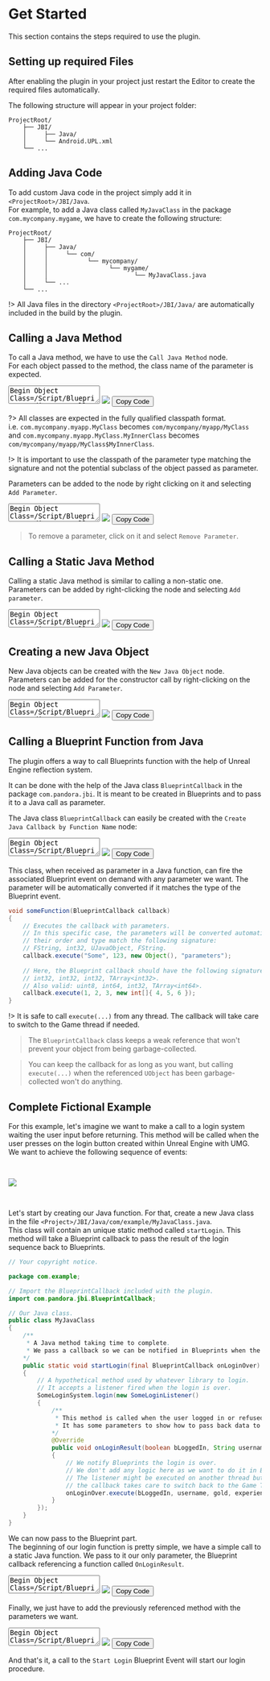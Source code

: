# Get Started

This section contains the steps required to use the plugin. 

## Setting up required Files
After enabling the plugin in your project just restart the Editor to create the required files automatically.

The following structure will appear in your project folder:
```
ProjectRoot/
    ├── JBI/
    │     ├── Java/
    │     └── Android.UPL.xml
    └── ...
```

## Adding Java Code
To add custom Java code in the project simply add it in `<ProjectRoot>/JBI/Java`.   
For example, to add a Java class called `MyJavaClass` in the package `com.mycompany.mygame`, we have to create the following structure:
```
ProjectRoot/
    ├── JBI/
    │     ├── Java/
	│     │     └── com/
	│     │           └── mycompany/
	│     │                 └── mygame/
	│     │                        └── MyJavaClass.java
    │     └── ...
    └── ...
```
!> All Java files in the directory `<ProjectRoot>/JBI/Java/` are automatically included in the build by the plugin.

## Calling a Java Method

To call a Java method, we have to use the `Call Java Method` node.  
For each object passed to the method, the class name of the parameter is expected.

<div class="bpcode">
<textarea readonly>
Begin Object Class=/Script/BlueprintJNIEditor.K2_CallJavaFunction Name="K2_CallJavaFunction_4"
   NodePosX=-880
   NodePosY=-4144
   NodeGuid=5E36DE4D4FF42EE49D2BA4943BD2928C
   CustomProperties Pin (PinId=F7D47DAA40AEE7C6D6F863B2BA9F2F2B,PinName="execute",PinType.PinCategory="exec",PinType.PinSubCategory="",PinType.PinSubCategoryObject=None,PinType.PinSubCategoryMemberReference=(),PinType.PinValueType=(),PinType.ContainerType=None,PinType.bIsReference=False,PinType.bIsConst=False,PinType.bIsWeakPointer=False,PinType.bIsUObjectWrapper=True,PersistentGuid=00000000000000000000000000000000,bHidden=False,bNotConnectable=False,bDefaultValueIsReadOnly=False,bDefaultValueIsIgnored=False,bAdvancedView=False,bOrphanedPin=False,)
   CustomProperties Pin (PinId=C7CE217B48E72E4467A6DC92F6CF8D6D,PinName="Method Called",Direction="EGPD_Output",PinType.PinCategory="exec",PinType.PinSubCategory="",PinType.PinSubCategoryObject=None,PinType.PinSubCategoryMemberReference=(),PinType.PinValueType=(),PinType.ContainerType=None,PinType.bIsReference=False,PinType.bIsConst=False,PinType.bIsWeakPointer=False,PinType.bIsUObjectWrapper=True,PersistentGuid=00000000000000000000000000000000,bHidden=False,bNotConnectable=False,bDefaultValueIsReadOnly=False,bDefaultValueIsIgnored=False,bAdvancedView=False,bOrphanedPin=False,)
   CustomProperties Pin (PinId=6F436E4744EFBDFF29AD16AAF50E78C2,PinName="Return Value",Direction="EGPD_Output",PinType.PinCategory="object",PinType.PinSubCategory="",PinType.PinSubCategoryObject=Class'"/Script/BlueprintJNI.JavaObject"',PinType.PinSubCategoryMemberReference=(),PinType.PinValueType=(),PinType.ContainerType=None,PinType.bIsReference=False,PinType.bIsConst=False,PinType.bIsWeakPointer=False,PinType.bIsUObjectWrapper=False,PersistentGuid=00000000000000000000000000000000,bHidden=True,bNotConnectable=False,bDefaultValueIsReadOnly=False,bDefaultValueIsIgnored=False,bAdvancedView=False,bOrphanedPin=False,)
   CustomProperties Pin (PinId=79DF8F614A3E981DF842A09A95DDCC1F,PinName="Method not Found",Direction="EGPD_Output",PinType.PinCategory="exec",PinType.PinSubCategory="",PinType.PinSubCategoryObject=None,PinType.PinSubCategoryMemberReference=(),PinType.PinValueType=(),PinType.ContainerType=None,PinType.bIsReference=False,PinType.bIsConst=False,PinType.bIsWeakPointer=False,PinType.bIsUObjectWrapper=True,PersistentGuid=00000000000000000000000000000000,bHidden=False,bNotConnectable=False,bDefaultValueIsReadOnly=False,bDefaultValueIsIgnored=False,bAdvancedView=False,bOrphanedPin=False,)
   CustomProperties Pin (PinId=B7720B5943E6F16436D47C92F540F791,PinName="Java Object",PinType.PinCategory="object",PinType.PinSubCategory="",PinType.PinSubCategoryObject=Class'"/Script/BlueprintJNI.JavaObject"',PinType.PinSubCategoryMemberReference=(),PinType.PinValueType=(),PinType.ContainerType=None,PinType.bIsReference=False,PinType.bIsConst=False,PinType.bIsWeakPointer=False,PinType.bIsUObjectWrapper=False,PersistentGuid=00000000000000000000000000000000,bHidden=False,bNotConnectable=False,bDefaultValueIsReadOnly=False,bDefaultValueIsIgnored=False,bAdvancedView=False,bOrphanedPin=False,)
   CustomProperties Pin (PinId=9A7FCE8946E944F7DB0BD9861A270033,PinName="Object Class",PinType.PinCategory="string",PinType.PinSubCategory="",PinType.PinSubCategoryObject=None,PinType.PinSubCategoryMemberReference=(),PinType.PinValueType=(),PinType.ContainerType=None,PinType.bIsReference=False,PinType.bIsConst=False,PinType.bIsWeakPointer=False,PinType.bIsUObjectWrapper=True,PersistentGuid=00000000000000000000000000000000,bHidden=False,bNotConnectable=False,bDefaultValueIsReadOnly=False,bDefaultValueIsIgnored=False,bAdvancedView=False,bOrphanedPin=False,)
   CustomProperties Pin (PinId=93CD8AA740013E459938D694B4AE8D47,PinName="Method Name",PinType.PinCategory="string",PinType.PinSubCategory="",PinType.PinSubCategoryObject=None,PinType.PinSubCategoryMemberReference=(),PinType.PinValueType=(),PinType.ContainerType=None,PinType.bIsReference=False,PinType.bIsConst=False,PinType.bIsWeakPointer=False,PinType.bIsUObjectWrapper=True,PersistentGuid=00000000000000000000000000000000,bHidden=False,bNotConnectable=False,bDefaultValueIsReadOnly=False,bDefaultValueIsIgnored=False,bAdvancedView=False,bOrphanedPin=False,)
   CustomProperties Pin (PinId=EEFA86EE4D4FA9DD8BF5D18E936487E6,PinName="Return Value Type",PinType.PinCategory="byte",PinType.PinSubCategory="EJavaType",PinType.PinSubCategoryObject=Enum'"/Script/BlueprintJNI.EJavaType"',PinType.PinSubCategoryMemberReference=(),PinType.PinValueType=(),PinType.ContainerType=None,PinType.bIsReference=False,PinType.bIsConst=False,PinType.bIsWeakPointer=False,PinType.bIsUObjectWrapper=False,DefaultValue="Void",PersistentGuid=00000000000000000000000000000000,bHidden=False,bNotConnectable=False,bDefaultValueIsReadOnly=False,bDefaultValueIsIgnored=False,bAdvancedView=False,bOrphanedPin=False,)
   CustomProperties Pin (PinId=3C6B321544D5E9214F53E5A570A681F5,PinName="Return Value Class",PinType.PinCategory="string",PinType.PinSubCategory="",PinType.PinSubCategoryObject=None,PinType.PinSubCategoryMemberReference=(),PinType.PinValueType=(),PinType.ContainerType=None,PinType.bIsReference=False,PinType.bIsConst=False,PinType.bIsWeakPointer=False,PinType.bIsUObjectWrapper=True,PersistentGuid=00000000000000000000000000000000,bHidden=True,bNotConnectable=False,bDefaultValueIsReadOnly=False,bDefaultValueIsIgnored=False,bAdvancedView=False,bOrphanedPin=False,)
End Object
</textarea>
<img src="_images/CallJavaMethod.png"/>
<button onclick="copyBlueprintCode(this)">Copy Code</button>
</div>

?> All classes are expected in the fully qualified classpath format.   	
i.e. `com.mycompany.myapp.MyClass` becomes `com/mycompany/myapp/MyClass` and 
`com.mycompany.myapp.MyClass.MyInnerClass` becomes `com/mycompany/myapp/MyClass$MyInnerClass`.

!> It is important to use the classpath of the parameter type matching the signature and not the potential subclass of the object passed as parameter.

Parameters can be added to the node by right clicking on it and selecting `Add Parameter`.
<div class="bpcode">
<textarea readonly>
Begin Object Class=/Script/BlueprintJNIEditor.K2_CallJavaFunction Name="K2_CallJavaFunction_4"
   NumParams=1
   NodePosX=-880
   NodePosY=-4256
   NodeGuid=5E36DE4D4FF42EE49D2BA4943BD2928C
   CustomProperties Pin (PinId=F7D47DAA40AEE7C6D6F863B2BA9F2F2B,PinName="execute",PinType.PinCategory="exec",PinType.PinSubCategory="",PinType.PinSubCategoryObject=None,PinType.PinSubCategoryMemberReference=(),PinType.PinValueType=(),PinType.ContainerType=None,PinType.bIsReference=False,PinType.bIsConst=False,PinType.bIsWeakPointer=False,PinType.bIsUObjectWrapper=True,PersistentGuid=00000000000000000000000000000000,bHidden=False,bNotConnectable=False,bDefaultValueIsReadOnly=False,bDefaultValueIsIgnored=False,bAdvancedView=False,bOrphanedPin=False,)
   CustomProperties Pin (PinId=C7CE217B48E72E4467A6DC92F6CF8D6D,PinName="Method Called",Direction="EGPD_Output",PinType.PinCategory="exec",PinType.PinSubCategory="",PinType.PinSubCategoryObject=None,PinType.PinSubCategoryMemberReference=(),PinType.PinValueType=(),PinType.ContainerType=None,PinType.bIsReference=False,PinType.bIsConst=False,PinType.bIsWeakPointer=False,PinType.bIsUObjectWrapper=True,PersistentGuid=00000000000000000000000000000000,bHidden=False,bNotConnectable=False,bDefaultValueIsReadOnly=False,bDefaultValueIsIgnored=False,bAdvancedView=False,bOrphanedPin=False,)
   CustomProperties Pin (PinId=6F436E4744EFBDFF29AD16AAF50E78C2,PinName="Return Value",Direction="EGPD_Output",PinType.PinCategory="object",PinType.PinSubCategory="",PinType.PinSubCategoryObject=Class'"/Script/BlueprintJNI.JavaObject"',PinType.PinSubCategoryMemberReference=(),PinType.PinValueType=(),PinType.ContainerType=None,PinType.bIsReference=False,PinType.bIsConst=False,PinType.bIsWeakPointer=False,PinType.bIsUObjectWrapper=False,PersistentGuid=00000000000000000000000000000000,bHidden=False,bNotConnectable=False,bDefaultValueIsReadOnly=False,bDefaultValueIsIgnored=False,bAdvancedView=False,bOrphanedPin=False,)
   CustomProperties Pin (PinId=79DF8F614A3E981DF842A09A95DDCC1F,PinName="Method not Found",Direction="EGPD_Output",PinType.PinCategory="exec",PinType.PinSubCategory="",PinType.PinSubCategoryObject=None,PinType.PinSubCategoryMemberReference=(),PinType.PinValueType=(),PinType.ContainerType=None,PinType.bIsReference=False,PinType.bIsConst=False,PinType.bIsWeakPointer=False,PinType.bIsUObjectWrapper=True,PersistentGuid=00000000000000000000000000000000,bHidden=False,bNotConnectable=False,bDefaultValueIsReadOnly=False,bDefaultValueIsIgnored=False,bAdvancedView=False,bOrphanedPin=False,)
   CustomProperties Pin (PinId=B7720B5943E6F16436D47C92F540F791,PinName="Java Object",PinType.PinCategory="object",PinType.PinSubCategory="",PinType.PinSubCategoryObject=Class'"/Script/BlueprintJNI.JavaObject"',PinType.PinSubCategoryMemberReference=(),PinType.PinValueType=(),PinType.ContainerType=None,PinType.bIsReference=False,PinType.bIsConst=False,PinType.bIsWeakPointer=False,PinType.bIsUObjectWrapper=False,PersistentGuid=00000000000000000000000000000000,bHidden=False,bNotConnectable=False,bDefaultValueIsReadOnly=False,bDefaultValueIsIgnored=False,bAdvancedView=False,bOrphanedPin=False,)
   CustomProperties Pin (PinId=9A7FCE8946E944F7DB0BD9861A270033,PinName="Object Class",PinType.PinCategory="string",PinType.PinSubCategory="",PinType.PinSubCategoryObject=None,PinType.PinSubCategoryMemberReference=(),PinType.PinValueType=(),PinType.ContainerType=None,PinType.bIsReference=False,PinType.bIsConst=False,PinType.bIsWeakPointer=False,PinType.bIsUObjectWrapper=True,PersistentGuid=00000000000000000000000000000000,bHidden=False,bNotConnectable=False,bDefaultValueIsReadOnly=False,bDefaultValueIsIgnored=False,bAdvancedView=False,bOrphanedPin=False,)
   CustomProperties Pin (PinId=93CD8AA740013E459938D694B4AE8D47,PinName="Method Name",PinType.PinCategory="string",PinType.PinSubCategory="",PinType.PinSubCategoryObject=None,PinType.PinSubCategoryMemberReference=(),PinType.PinValueType=(),PinType.ContainerType=None,PinType.bIsReference=False,PinType.bIsConst=False,PinType.bIsWeakPointer=False,PinType.bIsUObjectWrapper=True,PersistentGuid=00000000000000000000000000000000,bHidden=False,bNotConnectable=False,bDefaultValueIsReadOnly=False,bDefaultValueIsIgnored=False,bAdvancedView=False,bOrphanedPin=False,)
   CustomProperties Pin (PinId=EEFA86EE4D4FA9DD8BF5D18E936487E6,PinName="Return Value Type",PinType.PinCategory="byte",PinType.PinSubCategory="EJavaType",PinType.PinSubCategoryObject=Enum'"/Script/BlueprintJNI.EJavaType"',PinType.PinSubCategoryMemberReference=(),PinType.PinValueType=(),PinType.ContainerType=None,PinType.bIsReference=False,PinType.bIsConst=False,PinType.bIsWeakPointer=False,PinType.bIsUObjectWrapper=False,DefaultValue="Object",PersistentGuid=00000000000000000000000000000000,bHidden=False,bNotConnectable=False,bDefaultValueIsReadOnly=False,bDefaultValueIsIgnored=False,bAdvancedView=False,bOrphanedPin=False,)
   CustomProperties Pin (PinId=3C6B321544D5E9214F53E5A570A681F5,PinName="Return Value Class",PinType.PinCategory="string",PinType.PinSubCategory="",PinType.PinSubCategoryObject=None,PinType.PinSubCategoryMemberReference=(),PinType.PinValueType=(),PinType.ContainerType=None,PinType.bIsReference=False,PinType.bIsConst=False,PinType.bIsWeakPointer=False,PinType.bIsUObjectWrapper=True,PersistentGuid=00000000000000000000000000000000,bHidden=False,bNotConnectable=False,bDefaultValueIsReadOnly=False,bDefaultValueIsIgnored=False,bAdvancedView=False,bOrphanedPin=False,)
   CustomProperties Pin (PinId=4E5968554474A6A0A3FB5295F71F7FFB,PinName="ParamType_1",PinFriendlyName=LOCGEN_FORMAT_ORDERED(NSLOCTEXT("UK2_JavaParametersNode", "ParameterTypePinName", "Parameter Type {0}"), 1),PinType.PinCategory="byte",PinType.PinSubCategory="EJavaType",PinType.PinSubCategoryObject=Enum'"/Script/BlueprintJNI.EJavaType"',PinType.PinSubCategoryMemberReference=(),PinType.PinValueType=(),PinType.ContainerType=None,PinType.bIsReference=False,PinType.bIsConst=False,PinType.bIsWeakPointer=False,PinType.bIsUObjectWrapper=False,DefaultValue="StringArray",PersistentGuid=00000000000000000000000000000000,bHidden=False,bNotConnectable=False,bDefaultValueIsReadOnly=False,bDefaultValueIsIgnored=False,bAdvancedView=False,bOrphanedPin=False,)
   CustomProperties Pin (PinId=D9E5A81D40831A520ADD21B4849791D2,PinName="ParamClass_1",PinFriendlyName=LOCGEN_FORMAT_ORDERED(NSLOCTEXT("UK2_JavaParametersNode", "ParameterClassPinName", "Parameter Class {0}"), 1),PinType.PinCategory="string",PinType.PinSubCategory="",PinType.PinSubCategoryObject=None,PinType.PinSubCategoryMemberReference=(),PinType.PinValueType=(),PinType.ContainerType=None,PinType.bIsReference=False,PinType.bIsConst=False,PinType.bIsWeakPointer=False,PinType.bIsUObjectWrapper=False,DefaultValue="java/lang/Object",PersistentGuid=00000000000000000000000000000000,bHidden=True,bNotConnectable=False,bDefaultValueIsReadOnly=False,bDefaultValueIsIgnored=False,bAdvancedView=False,bOrphanedPin=False,)
   CustomProperties Pin (PinId=E6284C4C47948B97797BB19BD540C151,PinName="ParamVal_1",PinFriendlyName=LOCGEN_FORMAT_ORDERED(NSLOCTEXT("UK2_JavaParametersNode", "ParameterValuePinName", "Parameter Value {0}"), 1),PinType.PinCategory="string",PinType.PinSubCategory="",PinType.PinSubCategoryObject=None,PinType.PinSubCategoryMemberReference=(),PinType.PinValueType=(),PinType.ContainerType=Array,PinType.bIsReference=False,PinType.bIsConst=False,PinType.bIsWeakPointer=False,PinType.bIsUObjectWrapper=False,PersistentGuid=00000000000000000000000000000000,bHidden=False,bNotConnectable=False,bDefaultValueIsReadOnly=False,bDefaultValueIsIgnored=False,bAdvancedView=False,bOrphanedPin=False,)
End Object
</textarea>
<img src="_images/CallJavaMethodWithParams.png"/>
<button onclick="copyBlueprintCode(this)">Copy Code</button>
</div>

> To remove a parameter, click on it and select `Remove Parameter`.

## Calling a Static Java Method
Calling a static Java method is similar to calling a non-static one.  
Parameters can be added by right-clicking the node and selecting `Add parameter`.

<div class="bpcode">
<textarea readonly>
Begin Object Class=/Script/BlueprintJNIEditor.K2_CallStaticJavaFunction Name="K2_CallStaticJavaFunction_5"
   NodePosX=-880
   NodePosY=-4112
   NodeGuid=54ACBF4F4608C1C840AC969CE639B3B2
   CustomProperties Pin (PinId=0E7B3B1242DF78A44928BC8620DAA790,PinName="execute",PinType.PinCategory="exec",PinType.PinSubCategory="",PinType.PinSubCategoryObject=None,PinType.PinSubCategoryMemberReference=(),PinType.PinValueType=(),PinType.ContainerType=None,PinType.bIsReference=False,PinType.bIsConst=False,PinType.bIsWeakPointer=False,PinType.bIsUObjectWrapper=True,PersistentGuid=00000000000000000000000000000000,bHidden=False,bNotConnectable=False,bDefaultValueIsReadOnly=False,bDefaultValueIsIgnored=False,bAdvancedView=False,bOrphanedPin=False,)
   CustomProperties Pin (PinId=9A0D98204CBC634A0ABB22991B4159B6,PinName="Method Called",Direction="EGPD_Output",PinType.PinCategory="exec",PinType.PinSubCategory="",PinType.PinSubCategoryObject=None,PinType.PinSubCategoryMemberReference=(),PinType.PinValueType=(),PinType.ContainerType=None,PinType.bIsReference=False,PinType.bIsConst=False,PinType.bIsWeakPointer=False,PinType.bIsUObjectWrapper=True,PersistentGuid=00000000000000000000000000000000,bHidden=False,bNotConnectable=False,bDefaultValueIsReadOnly=False,bDefaultValueIsIgnored=False,bAdvancedView=False,bOrphanedPin=False,)
   CustomProperties Pin (PinId=6CDC2DCC47DE9529E4ADFCB9F3AF4DA0,PinName="Return Value",Direction="EGPD_Output",PinType.PinCategory="int",PinType.PinSubCategory="",PinType.PinSubCategoryObject=None,PinType.PinSubCategoryMemberReference=(),PinType.PinValueType=(),PinType.ContainerType=None,PinType.bIsReference=False,PinType.bIsConst=False,PinType.bIsWeakPointer=False,PinType.bIsUObjectWrapper=False,PersistentGuid=00000000000000000000000000000000,bHidden=False,bNotConnectable=False,bDefaultValueIsReadOnly=False,bDefaultValueIsIgnored=False,bAdvancedView=False,bOrphanedPin=False,)
   CustomProperties Pin (PinId=457BF70444311362905C6D857BCA36C8,PinName="Method not Found",Direction="EGPD_Output",PinType.PinCategory="exec",PinType.PinSubCategory="",PinType.PinSubCategoryObject=None,PinType.PinSubCategoryMemberReference=(),PinType.PinValueType=(),PinType.ContainerType=None,PinType.bIsReference=False,PinType.bIsConst=False,PinType.bIsWeakPointer=False,PinType.bIsUObjectWrapper=True,PersistentGuid=00000000000000000000000000000000,bHidden=False,bNotConnectable=False,bDefaultValueIsReadOnly=False,bDefaultValueIsIgnored=False,bAdvancedView=False,bOrphanedPin=False,)
   CustomProperties Pin (PinId=3299D92E4D9BC33A58E3EA8A2969E8A2,PinName="Method Class",PinType.PinCategory="string",PinType.PinSubCategory="",PinType.PinSubCategoryObject=None,PinType.PinSubCategoryMemberReference=(),PinType.PinValueType=(),PinType.ContainerType=None,PinType.bIsReference=False,PinType.bIsConst=False,PinType.bIsWeakPointer=False,PinType.bIsUObjectWrapper=True,PersistentGuid=00000000000000000000000000000000,bHidden=False,bNotConnectable=False,bDefaultValueIsReadOnly=False,bDefaultValueIsIgnored=False,bAdvancedView=False,bOrphanedPin=False,)
   CustomProperties Pin (PinId=8CDCE3664A513D9DD30DB9823E9BECFF,PinName="Method Name",PinType.PinCategory="string",PinType.PinSubCategory="",PinType.PinSubCategoryObject=None,PinType.PinSubCategoryMemberReference=(),PinType.PinValueType=(),PinType.ContainerType=None,PinType.bIsReference=False,PinType.bIsConst=False,PinType.bIsWeakPointer=False,PinType.bIsUObjectWrapper=True,PersistentGuid=00000000000000000000000000000000,bHidden=False,bNotConnectable=False,bDefaultValueIsReadOnly=False,bDefaultValueIsIgnored=False,bAdvancedView=False,bOrphanedPin=False,)
   CustomProperties Pin (PinId=A2C73D8440A7B36979F3D2BB8DC64ECB,PinName="Return Value Type",PinType.PinCategory="byte",PinType.PinSubCategory="EJavaType",PinType.PinSubCategoryObject=Enum'"/Script/BlueprintJNI.EJavaType"',PinType.PinSubCategoryMemberReference=(),PinType.PinValueType=(),PinType.ContainerType=None,PinType.bIsReference=False,PinType.bIsConst=False,PinType.bIsWeakPointer=False,PinType.bIsUObjectWrapper=False,DefaultValue="Byte",PersistentGuid=00000000000000000000000000000000,bHidden=False,bNotConnectable=False,bDefaultValueIsReadOnly=False,bDefaultValueIsIgnored=False,bAdvancedView=False,bOrphanedPin=False,)
   CustomProperties Pin (PinId=3C4356574F62D012D37567A2073B2A62,PinName="Return Value Class",PinType.PinCategory="string",PinType.PinSubCategory="",PinType.PinSubCategoryObject=None,PinType.PinSubCategoryMemberReference=(),PinType.PinValueType=(),PinType.ContainerType=None,PinType.bIsReference=False,PinType.bIsConst=False,PinType.bIsWeakPointer=False,PinType.bIsUObjectWrapper=True,PersistentGuid=00000000000000000000000000000000,bHidden=True,bNotConnectable=False,bDefaultValueIsReadOnly=False,bDefaultValueIsIgnored=False,bAdvancedView=False,bOrphanedPin=False,)
End Object
</textarea>
<img src="_images/CallStaticJavaMethod.png"/>
<button onclick="copyBlueprintCode(this)">Copy Code</button>
</div>

## Creating a new Java Object
New Java objects can be created with the `New Java Object` node.  
Parameters can be added for the constructor call by right-clicking on the node and selecting `Add Parameter`.
<div class="bpcode">
<textarea readonly>
Begin Object Class=/Script/BlueprintJNIEditor.K2_NewJavaObject Name="K2_NewJavaObject_2"
   NodePosX=-1440
   NodePosY=-1664
   NodeGuid=ED1A07EE43073019A76D888AFE59D6A0
   CustomProperties Pin (PinId=AAA2277F414491562EA3E9BE6B6BAAFD,PinName="execute",PinType.PinCategory="exec",PinType.PinSubCategory="",PinType.PinSubCategoryObject=None,PinType.PinSubCategoryMemberReference=(),PinType.PinValueType=(),PinType.ContainerType=None,PinType.bIsReference=False,PinType.bIsConst=False,PinType.bIsWeakPointer=False,PinType.bIsUObjectWrapper=False,PersistentGuid=00000000000000000000000000000000,bHidden=False,bNotConnectable=False,bDefaultValueIsReadOnly=False,bDefaultValueIsIgnored=False,bAdvancedView=False,bOrphanedPin=False,)
   CustomProperties Pin (PinId=3CCA7E5546E18C627950F78C575866FB,PinName="Object Created",Direction="EGPD_Output",PinType.PinCategory="exec",PinType.PinSubCategory="",PinType.PinSubCategoryObject=None,PinType.PinSubCategoryMemberReference=(),PinType.PinValueType=(),PinType.ContainerType=None,PinType.bIsReference=False,PinType.bIsConst=False,PinType.bIsWeakPointer=False,PinType.bIsUObjectWrapper=False,PersistentGuid=00000000000000000000000000000000,bHidden=False,bNotConnectable=False,bDefaultValueIsReadOnly=False,bDefaultValueIsIgnored=False,bAdvancedView=False,bOrphanedPin=False,)
   CustomProperties Pin (PinId=5288591948EE801746A688A5B4E66C2C,PinName="New Object",Direction="EGPD_Output",PinType.PinCategory="object",PinType.PinSubCategory="",PinType.PinSubCategoryObject=Class'"/Script/BlueprintJNI.JavaObject"',PinType.PinSubCategoryMemberReference=(),PinType.PinValueType=(),PinType.ContainerType=None,PinType.bIsReference=False,PinType.bIsConst=False,PinType.bIsWeakPointer=False,PinType.bIsUObjectWrapper=False,PersistentGuid=00000000000000000000000000000000,bHidden=False,bNotConnectable=False,bDefaultValueIsReadOnly=False,bDefaultValueIsIgnored=False,bAdvancedView=False,bOrphanedPin=False,)
   CustomProperties Pin (PinId=E5B58C894A05D341C4CB3FB9097B6B09,PinName="Object not Found",Direction="EGPD_Output",PinType.PinCategory="exec",PinType.PinSubCategory="",PinType.PinSubCategoryObject=None,PinType.PinSubCategoryMemberReference=(),PinType.PinValueType=(),PinType.ContainerType=None,PinType.bIsReference=False,PinType.bIsConst=False,PinType.bIsWeakPointer=False,PinType.bIsUObjectWrapper=False,PersistentGuid=00000000000000000000000000000000,bHidden=False,bNotConnectable=False,bDefaultValueIsReadOnly=False,bDefaultValueIsIgnored=False,bAdvancedView=False,bOrphanedPin=False,)
   CustomProperties Pin (PinId=EBE80E7E4F88DADE49DC8DB4A178CEB7,PinName="Object Class",PinType.PinCategory="string",PinType.PinSubCategory="",PinType.PinSubCategoryObject=None,PinType.PinSubCategoryMemberReference=(),PinType.PinValueType=(),PinType.ContainerType=None,PinType.bIsReference=False,PinType.bIsConst=False,PinType.bIsWeakPointer=False,PinType.bIsUObjectWrapper=False,PersistentGuid=00000000000000000000000000000000,bHidden=False,bNotConnectable=False,bDefaultValueIsReadOnly=False,bDefaultValueIsIgnored=False,bAdvancedView=False,bOrphanedPin=False,)
End Object
</textarea>
<img src="_images/NewJavaObject.png"/>
<button onclick="copyBlueprintCode(this)">Copy Code</button>
</div>

## Calling a Blueprint Function from Java
The plugin offers a way to call Blueprints function with the help of Unreal Engine reflection system.

It can be done with the help of the Java class `BlueprintCallback` in the package `com.pandora.jbi`. It is meant to be created in Blueprints
and to pass it to a Java call as parameter.

The Java class `BlueprintCallback` can easily be created with the `Create Java Callback by Function Name` node:
<div class="bpcode">
<textarea readonly>
Begin Object Class=/Script/BlueprintGraph.K2Node_CallFunction Name="K2Node_CallFunction_2"
   bIsPureFunc=True
   FunctionReference=(MemberParent=Class'"/Script/BlueprintJNI.JavaLibrary"',MemberName="CreateBlueprintCallback")
   NodePosX=-1872
   NodePosY=-2096
   NodeGuid=F9E6EF6346349FC7D35AEA99BFF53B50
   CustomProperties Pin (PinId=67E98CC14EA3956C8FDE2FB370F7D7EA,PinName="self",PinFriendlyName=NSLOCTEXT("K2Node", "Target", "Target"),PinToolTip="Target\nJava Library Object Reference",PinType.PinCategory="object",PinType.PinSubCategory="",PinType.PinSubCategoryObject=Class'"/Script/BlueprintJNI.JavaLibrary"',PinType.PinSubCategoryMemberReference=(),PinType.PinValueType=(),PinType.ContainerType=None,PinType.bIsReference=False,PinType.bIsConst=False,PinType.bIsWeakPointer=False,PinType.bIsUObjectWrapper=True,DefaultObject="/Script/BlueprintJNI.Default__JavaLibrary",PersistentGuid=00000000000000000000000000000000,bHidden=True,bNotConnectable=False,bDefaultValueIsReadOnly=False,bDefaultValueIsIgnored=False,bAdvancedView=False,bOrphanedPin=False,)
   CustomProperties Pin (PinId=247B7CC74CA747036A0F04B1DF4D54EC,PinName="Object",PinToolTip="Object\nObject Reference\n\nThe object associated with the function.",PinType.PinCategory="object",PinType.PinSubCategory="",PinType.PinSubCategoryObject=Class'"/Script/CoreUObject.Object"',PinType.PinSubCategoryMemberReference=(),PinType.PinValueType=(),PinType.ContainerType=None,PinType.bIsReference=False,PinType.bIsConst=False,PinType.bIsWeakPointer=False,PinType.bIsUObjectWrapper=False,PersistentGuid=00000000000000000000000000000000,bHidden=False,bNotConnectable=False,bDefaultValueIsReadOnly=False,bDefaultValueIsIgnored=False,bAdvancedView=False,bOrphanedPin=False,)
   CustomProperties Pin (PinId=4B7B56F3495446DB3C11038F94CA76F2,PinName="FunctionName",PinToolTip="Function Name\nName\n\nThe name of the function or the event.",PinType.PinCategory="name",PinType.PinSubCategory="",PinType.PinSubCategoryObject=None,PinType.PinSubCategoryMemberReference=(),PinType.PinValueType=(),PinType.ContainerType=None,PinType.bIsReference=False,PinType.bIsConst=False,PinType.bIsWeakPointer=False,PinType.bIsUObjectWrapper=False,DefaultValue="MyCallback",AutogeneratedDefaultValue="None",PersistentGuid=00000000000000000000000000000000,bHidden=False,bNotConnectable=False,bDefaultValueIsReadOnly=False,bDefaultValueIsIgnored=False,bAdvancedView=False,bOrphanedPin=False,)
   CustomProperties Pin (PinId=0EB0EEB440AB5512437B33ACF1CAD744,PinName="ReturnValue",PinFriendlyName=NSLOCTEXT("", "0591EE9143222DA2131DE988FB8F3BB2", "Callback"),PinToolTip="Callback\nJava Object Object Reference\n\nA new BlueprintCallback Java object.",Direction="EGPD_Output",PinType.PinCategory="object",PinType.PinSubCategory="",PinType.PinSubCategoryObject=Class'"/Script/BlueprintJNI.JavaObject"',PinType.PinSubCategoryMemberReference=(),PinType.PinValueType=(),PinType.ContainerType=None,PinType.bIsReference=False,PinType.bIsConst=False,PinType.bIsWeakPointer=False,PinType.bIsUObjectWrapper=False,PersistentGuid=00000000000000000000000000000000,bHidden=False,bNotConnectable=False,bDefaultValueIsReadOnly=False,bDefaultValueIsIgnored=False,bAdvancedView=False,bOrphanedPin=False,)
End Object
</textarea>
<img src="_images/CreateCallback.png"/>
<button onclick="copyBlueprintCode(this)">Copy Code</button>
</div>

This class, when received as parameter in a Java function, can fire the associated Blueprint event on demand with any parameter we want.
The parameter will be automatically converted if it matches the type of the Blueprint event.
```java
void someFunction(BlueprintCallback callback)
{
	// Executes the callback with parameters.
	// In this specific case, the parameters will be converted automatically only if 
	// their order and type match the following signature:
	// FString, int32, UJavaObject, FString.
	callback.execute("Some", 123, new Object(), "parameters");
	
	// Here, the Blueprint callback should have the following signature:
	// int32, int32, int32, TArray<int32>.
	// Also valid: uint8, int64, int32, TArray<int64>.
	callback.execute(1, 2, 3, new int[]{ 4, 5, 6 });
}
```

!> It is safe to call `execute(...)` from any thread. The callback will take care to switch to the Game thread if needed.

> The `BlueprintCallback` class keeps a weak reference that won't prevent your object from being garbage-collected.

> You can keep the callback for as long as you want, but calling `execute(...)` when the referenced `UObject` has been garbage-collected
won't do anything.



## Complete Fictional Example
For this example, let's imagine we want to make a call to a login system waiting the user input before returning. This method will be called when the user presses
on the login button created within Unreal Engine with UMG.
We want to achieve the following sequence of events:

<img src="_images/CallbackDiagram.png" style="text-align:center;margin:30px 0;border:none;box-shadow:none"/>

Let's start by creating our Java function. For that, create a new Java class in the file `<Project>/JBI/Java/com/example/MyJavaClass.java`.  
This class will contain an unique static method called `startLogin`.
This method will take a Blueprint callback to pass the result of the login sequence back to Blueprints.

```java
// Your copyright notice.

package com.example;

// Import the BlueprintCallback included with the plugin.
import com.pandora.jbi.BlueprintCallback;

// Our Java class.
public class MyJavaClass
{
	/**
	 * A Java method taking time to complete.
	 * We pass a callback so we can be notified in Blueprints when the method is over.
	*/
	public static void startLogin(final BlueprintCallback onLoginOver)
	{
		// A hypothetical method used by whatever library to login.
		// It accepts a listener fired when the login is over. 
		SomeLoginSystem.login(new SomeLoginListener()
		{
			/**
			 * This method is called when the user logged in or refused to login.
			 * It has some parameters to show how to pass back data to Blueprints.
			*/
			@Override
			public void onLoginResult(boolean bLoggedIn, String username, int gold, long experience)
			{
				// We notify Blueprints the login is over.
				// We don't add any logic here as we want to do it in Blueprints.
				// The listener might be executed on another thread but we don't care, 
				// the callback takes care to switch back to the Game Thread if neeeded.
				onLoginOver.execute(bLoggedIn, username, gold, experience);
			}
		});
	}
}
```

We can now pass to the Blueprint part.  
The beginning of our login function is pretty simple, we have a simple call to a static Java function. We pass to it our only parameter, the
Blueprint callback referencing a function called `OnLoginResult`.

<div class="bpcode">
<textarea readonly>
Begin Object Class=/Script/BlueprintGraph.K2Node_CustomEvent Name="K2Node_CustomEvent_8"
   CustomFunctionName="Start Login"
   NodePosX=-192
   NodePosY=-4704
   ErrorType=1
   NodeGuid=250264874BB0A1D3BE18838EB737EE66
   CustomProperties Pin (PinId=99124BCE47C1CF9701BD7BA011FFB045,PinName="OutputDelegate",Direction="EGPD_Output",PinType.PinCategory="delegate",PinType.PinSubCategory="",PinType.PinSubCategoryObject=None,PinType.PinSubCategoryMemberReference=(MemberParent=BlueprintGeneratedClass'"/Game/Demo.Demo_C"',MemberName="Start Login",MemberGuid=250264874BB0A1D3BE18838EB737EE66),PinType.PinValueType=(),PinType.ContainerType=None,PinType.bIsReference=False,PinType.bIsConst=False,PinType.bIsWeakPointer=False,PinType.bIsUObjectWrapper=True,PersistentGuid=00000000000000000000000000000000,bHidden=False,bNotConnectable=False,bDefaultValueIsReadOnly=False,bDefaultValueIsIgnored=False,bAdvancedView=False,bOrphanedPin=False,)
   CustomProperties Pin (PinId=103EBE37457D199944ACAD98F0B01D5F,PinName="then",Direction="EGPD_Output",PinType.PinCategory="exec",PinType.PinSubCategory="",PinType.PinSubCategoryObject=None,PinType.PinSubCategoryMemberReference=(),PinType.PinValueType=(),PinType.ContainerType=None,PinType.bIsReference=False,PinType.bIsConst=False,PinType.bIsWeakPointer=False,PinType.bIsUObjectWrapper=True,LinkedTo=(K2_CallStaticJavaFunction_8 9DA32697415E59D987AEE99BA4E0BA8F,),PersistentGuid=00000000000000000000000000000000,bHidden=False,bNotConnectable=False,bDefaultValueIsReadOnly=False,bDefaultValueIsIgnored=False,bAdvancedView=False,bOrphanedPin=False,)
End Object
Begin Object Class=/Script/BlueprintJNIEditor.K2_CallStaticJavaFunction Name="K2_CallStaticJavaFunction_8"
   NumParams=1
   NodePosX=16
   NodePosY=-4688
   NodeGuid=C116178643A61B253E9505AC302524AC
   CustomProperties Pin (PinId=9DA32697415E59D987AEE99BA4E0BA8F,PinName="execute",PinType.PinCategory="exec",PinType.PinSubCategory="",PinType.PinSubCategoryObject=None,PinType.PinSubCategoryMemberReference=(),PinType.PinValueType=(),PinType.ContainerType=None,PinType.bIsReference=False,PinType.bIsConst=False,PinType.bIsWeakPointer=False,PinType.bIsUObjectWrapper=True,LinkedTo=(K2Node_CustomEvent_8 103EBE37457D199944ACAD98F0B01D5F,),PersistentGuid=00000000000000000000000000000000,bHidden=False,bNotConnectable=False,bDefaultValueIsReadOnly=False,bDefaultValueIsIgnored=False,bAdvancedView=False,bOrphanedPin=False,)
   CustomProperties Pin (PinId=CD031A9F4A186ED0BEB3328EF0F9B73D,PinName="Method Called",Direction="EGPD_Output",PinType.PinCategory="exec",PinType.PinSubCategory="",PinType.PinSubCategoryObject=None,PinType.PinSubCategoryMemberReference=(),PinType.PinValueType=(),PinType.ContainerType=None,PinType.bIsReference=False,PinType.bIsConst=False,PinType.bIsWeakPointer=False,PinType.bIsUObjectWrapper=True,PersistentGuid=00000000000000000000000000000000,bHidden=False,bNotConnectable=False,bDefaultValueIsReadOnly=False,bDefaultValueIsIgnored=False,bAdvancedView=False,bOrphanedPin=False,)
   CustomProperties Pin (PinId=5F52F3C0490D4955D1867392E6D8D4F6,PinName="Return Value",Direction="EGPD_Output",PinType.PinCategory="object",PinType.PinSubCategory="",PinType.PinSubCategoryObject=Class'"/Script/BlueprintJNI.JavaObject"',PinType.PinSubCategoryMemberReference=(),PinType.PinValueType=(),PinType.ContainerType=None,PinType.bIsReference=False,PinType.bIsConst=False,PinType.bIsWeakPointer=False,PinType.bIsUObjectWrapper=False,PersistentGuid=00000000000000000000000000000000,bHidden=True,bNotConnectable=False,bDefaultValueIsReadOnly=False,bDefaultValueIsIgnored=False,bAdvancedView=False,bOrphanedPin=False,)
   CustomProperties Pin (PinId=27A055B2494312C8EEA3E48CF94D72F3,PinName="Method not Found",Direction="EGPD_Output",PinType.PinCategory="exec",PinType.PinSubCategory="",PinType.PinSubCategoryObject=None,PinType.PinSubCategoryMemberReference=(),PinType.PinValueType=(),PinType.ContainerType=None,PinType.bIsReference=False,PinType.bIsConst=False,PinType.bIsWeakPointer=False,PinType.bIsUObjectWrapper=True,PersistentGuid=00000000000000000000000000000000,bHidden=False,bNotConnectable=False,bDefaultValueIsReadOnly=False,bDefaultValueIsIgnored=False,bAdvancedView=False,bOrphanedPin=False,)
   CustomProperties Pin (PinId=3FDCA2814DDF5774453A8A8134D0D8B3,PinName="Method Class",PinType.PinCategory="string",PinType.PinSubCategory="",PinType.PinSubCategoryObject=None,PinType.PinSubCategoryMemberReference=(),PinType.PinValueType=(),PinType.ContainerType=None,PinType.bIsReference=False,PinType.bIsConst=False,PinType.bIsWeakPointer=False,PinType.bIsUObjectWrapper=True,DefaultValue="com/example/MyJavaClass",PersistentGuid=00000000000000000000000000000000,bHidden=False,bNotConnectable=False,bDefaultValueIsReadOnly=False,bDefaultValueIsIgnored=False,bAdvancedView=False,bOrphanedPin=False,)
   CustomProperties Pin (PinId=999893BF464793EB3EFAFAA99611BBB0,PinName="Method Name",PinType.PinCategory="string",PinType.PinSubCategory="",PinType.PinSubCategoryObject=None,PinType.PinSubCategoryMemberReference=(),PinType.PinValueType=(),PinType.ContainerType=None,PinType.bIsReference=False,PinType.bIsConst=False,PinType.bIsWeakPointer=False,PinType.bIsUObjectWrapper=True,DefaultValue="startLogin",PersistentGuid=00000000000000000000000000000000,bHidden=False,bNotConnectable=False,bDefaultValueIsReadOnly=False,bDefaultValueIsIgnored=False,bAdvancedView=False,bOrphanedPin=False,)
   CustomProperties Pin (PinId=B88BDED6455EF31976E55F8E27F4DE29,PinName="Return Value Type",PinType.PinCategory="byte",PinType.PinSubCategory="EJavaType",PinType.PinSubCategoryObject=Enum'"/Script/BlueprintJNI.EJavaType"',PinType.PinSubCategoryMemberReference=(),PinType.PinValueType=(),PinType.ContainerType=None,PinType.bIsReference=False,PinType.bIsConst=False,PinType.bIsWeakPointer=False,PinType.bIsUObjectWrapper=False,DefaultValue="Void",PersistentGuid=00000000000000000000000000000000,bHidden=False,bNotConnectable=False,bDefaultValueIsReadOnly=False,bDefaultValueIsIgnored=False,bAdvancedView=False,bOrphanedPin=False,)
   CustomProperties Pin (PinId=3E9BCD964B3DE9914AEE43B5AF19E988,PinName="Return Value Class",PinType.PinCategory="string",PinType.PinSubCategory="",PinType.PinSubCategoryObject=None,PinType.PinSubCategoryMemberReference=(),PinType.PinValueType=(),PinType.ContainerType=None,PinType.bIsReference=False,PinType.bIsConst=False,PinType.bIsWeakPointer=False,PinType.bIsUObjectWrapper=True,PersistentGuid=00000000000000000000000000000000,bHidden=True,bNotConnectable=False,bDefaultValueIsReadOnly=False,bDefaultValueIsIgnored=False,bAdvancedView=False,bOrphanedPin=False,)
   CustomProperties Pin (PinId=B2AD78034E9FD59DBD659AA97441D20A,PinName="ParamType_1",PinFriendlyName=LOCGEN_FORMAT_ORDERED(NSLOCTEXT("UK2_JavaParametersNode", "ParameterTypePinName", "Parameter Type {0}"), 1),PinType.PinCategory="byte",PinType.PinSubCategory="EJavaType",PinType.PinSubCategoryObject=Enum'"/Script/BlueprintJNI.EJavaType"',PinType.PinSubCategoryMemberReference=(),PinType.PinValueType=(),PinType.ContainerType=None,PinType.bIsReference=False,PinType.bIsConst=False,PinType.bIsWeakPointer=False,PinType.bIsUObjectWrapper=False,DefaultValue="Object",PersistentGuid=00000000000000000000000000000000,bHidden=False,bNotConnectable=False,bDefaultValueIsReadOnly=False,bDefaultValueIsIgnored=False,bAdvancedView=False,bOrphanedPin=False,)
   CustomProperties Pin (PinId=5FBC6C294B5509CC32BE3391AAEE51F1,PinName="ParamClass_1",PinFriendlyName=LOCGEN_FORMAT_ORDERED(NSLOCTEXT("UK2_JavaParametersNode", "ParameterClassPinName", "Parameter Class {0}"), 1),PinType.PinCategory="string",PinType.PinSubCategory="",PinType.PinSubCategoryObject=None,PinType.PinSubCategoryMemberReference=(),PinType.PinValueType=(),PinType.ContainerType=None,PinType.bIsReference=False,PinType.bIsConst=False,PinType.bIsWeakPointer=False,PinType.bIsUObjectWrapper=False,LinkedTo=(K2Node_CallFunction_37 E071EE4E4EFDECC4AD2730B03D91CDD6,),PersistentGuid=00000000000000000000000000000000,bHidden=False,bNotConnectable=False,bDefaultValueIsReadOnly=False,bDefaultValueIsIgnored=False,bAdvancedView=False,bOrphanedPin=False,)
   CustomProperties Pin (PinId=8E19CC5542481EEDCA3686B1AFC8B8C9,PinName="ParamVal_1",PinFriendlyName=LOCGEN_FORMAT_ORDERED(NSLOCTEXT("UK2_JavaParametersNode", "ParameterValuePinName", "Parameter Value {0}"), 1),PinType.PinCategory="object",PinType.PinSubCategory="",PinType.PinSubCategoryObject=Class'"/Script/BlueprintJNI.JavaObject"',PinType.PinSubCategoryMemberReference=(),PinType.PinValueType=(),PinType.ContainerType=None,PinType.bIsReference=False,PinType.bIsConst=False,PinType.bIsWeakPointer=False,PinType.bIsUObjectWrapper=False,LinkedTo=(K2Node_CallFunction_38 F565C8D1400AD30760B3649D1E738966,),PersistentGuid=00000000000000000000000000000000,bHidden=False,bNotConnectable=False,bDefaultValueIsReadOnly=False,bDefaultValueIsIgnored=False,bAdvancedView=False,bOrphanedPin=False,)
End Object
Begin Object Class=/Script/BlueprintGraph.K2Node_CallFunction Name="K2Node_CallFunction_37"
   bIsPureFunc=True
   FunctionReference=(MemberParent=Class'"/Script/BlueprintJNI.JavaLibrary"',MemberName="GetBlueprintCallbackClassName")
   NodePosX=-304
   NodePosY=-4608
   NodeGuid=D887C24C4B95B4A64DC130A694EF1D61
   CustomProperties Pin (PinId=7687D8B143BB1106A525BD8392664C03,PinName="self",PinFriendlyName=NSLOCTEXT("K2Node", "Target", "Target"),PinType.PinCategory="object",PinType.PinSubCategory="",PinType.PinSubCategoryObject=Class'"/Script/BlueprintJNI.JavaLibrary"',PinType.PinSubCategoryMemberReference=(),PinType.PinValueType=(),PinType.ContainerType=None,PinType.bIsReference=False,PinType.bIsConst=False,PinType.bIsWeakPointer=False,PinType.bIsUObjectWrapper=False,DefaultObject="/Script/BlueprintJNI.Default__JavaLibrary",PersistentGuid=00000000000000000000000000000000,bHidden=True,bNotConnectable=False,bDefaultValueIsReadOnly=False,bDefaultValueIsIgnored=False,bAdvancedView=False,bOrphanedPin=False,)
   CustomProperties Pin (PinId=E071EE4E4EFDECC4AD2730B03D91CDD6,PinName="ReturnValue",PinFriendlyName=NSLOCTEXT("", "093FD62C4493605504167B89814FC264", "Class Name"),Direction="EGPD_Output",PinType.PinCategory="string",PinType.PinSubCategory="",PinType.PinSubCategoryObject=None,PinType.PinSubCategoryMemberReference=(),PinType.PinValueType=(),PinType.ContainerType=None,PinType.bIsReference=False,PinType.bIsConst=False,PinType.bIsWeakPointer=False,PinType.bIsUObjectWrapper=False,LinkedTo=(K2_CallStaticJavaFunction_8 5FBC6C294B5509CC32BE3391AAEE51F1,),PersistentGuid=00000000000000000000000000000000,bHidden=False,bNotConnectable=False,bDefaultValueIsReadOnly=False,bDefaultValueIsIgnored=False,bAdvancedView=False,bOrphanedPin=False,)
End Object
Begin Object Class=/Script/BlueprintGraph.K2Node_CallFunction Name="K2Node_CallFunction_38"
   bIsPureFunc=True
   FunctionReference=(MemberParent=Class'"/Script/BlueprintJNI.JavaLibrary"',MemberName="CreateBlueprintCallback")
   NodePosX=-336
   NodePosY=-4528
   NodeGuid=8FC67D264268CF712C3D6BBF100A6675
   CustomProperties Pin (PinId=94B1035E4C5228E12A2E83966DBB6893,PinName="self",PinFriendlyName=NSLOCTEXT("K2Node", "Target", "Target"),PinToolTip="Target\nJava Library Object Reference",PinType.PinCategory="object",PinType.PinSubCategory="",PinType.PinSubCategoryObject=Class'"/Script/BlueprintJNI.JavaLibrary"',PinType.PinSubCategoryMemberReference=(),PinType.PinValueType=(),PinType.ContainerType=None,PinType.bIsReference=False,PinType.bIsConst=False,PinType.bIsWeakPointer=False,PinType.bIsUObjectWrapper=False,DefaultObject="/Script/BlueprintJNI.Default__JavaLibrary",PersistentGuid=00000000000000000000000000000000,bHidden=True,bNotConnectable=False,bDefaultValueIsReadOnly=False,bDefaultValueIsIgnored=False,bAdvancedView=False,bOrphanedPin=False,)
   CustomProperties Pin (PinId=6AF14C6746A5C1F1A1F9B7B7B0996DBF,PinName="Object",PinToolTip="Object\nObject Reference\n\nThe object associated with the function.",PinType.PinCategory="object",PinType.PinSubCategory="",PinType.PinSubCategoryObject=Class'"/Script/CoreUObject.Object"',PinType.PinSubCategoryMemberReference=(),PinType.PinValueType=(),PinType.ContainerType=None,PinType.bIsReference=False,PinType.bIsConst=False,PinType.bIsWeakPointer=False,PinType.bIsUObjectWrapper=False,PersistentGuid=00000000000000000000000000000000,bHidden=False,bNotConnectable=False,bDefaultValueIsReadOnly=False,bDefaultValueIsIgnored=False,bAdvancedView=False,bOrphanedPin=False,)
   CustomProperties Pin (PinId=AE61A69B44DB02C032F04B96466CA544,PinName="FunctionName",PinToolTip="Function Name\nName\n\nThe name of the function or the event.",PinType.PinCategory="name",PinType.PinSubCategory="",PinType.PinSubCategoryObject=None,PinType.PinSubCategoryMemberReference=(),PinType.PinValueType=(),PinType.ContainerType=None,PinType.bIsReference=False,PinType.bIsConst=False,PinType.bIsWeakPointer=False,PinType.bIsUObjectWrapper=False,DefaultValue="OnLoginResult",AutogeneratedDefaultValue="None",PersistentGuid=00000000000000000000000000000000,bHidden=False,bNotConnectable=False,bDefaultValueIsReadOnly=False,bDefaultValueIsIgnored=False,bAdvancedView=False,bOrphanedPin=False,)
   CustomProperties Pin (PinId=F565C8D1400AD30760B3649D1E738966,PinName="ReturnValue",PinFriendlyName=NSLOCTEXT("", "D02A569C4183C921DBA79B803584A7E0", "Callback"),PinToolTip="Callback\nJava Object Object Reference\n\nA new BlueprintCallback Java object.",Direction="EGPD_Output",PinType.PinCategory="object",PinType.PinSubCategory="",PinType.PinSubCategoryObject=Class'"/Script/BlueprintJNI.JavaObject"',PinType.PinSubCategoryMemberReference=(),PinType.PinValueType=(),PinType.ContainerType=None,PinType.bIsReference=False,PinType.bIsConst=False,PinType.bIsWeakPointer=False,PinType.bIsUObjectWrapper=False,LinkedTo=(K2_CallStaticJavaFunction_8 8E19CC5542481EEDCA3686B1AFC8B8C9,),PersistentGuid=00000000000000000000000000000000,bHidden=False,bNotConnectable=False,bDefaultValueIsReadOnly=False,bDefaultValueIsIgnored=False,bAdvancedView=False,bOrphanedPin=False,)
End Object
</textarea>
<img src="_images/ExampleStartLogin.png"/>
<button onclick="copyBlueprintCode(this)">Copy Code</button>
</div>

Finally, we just have to add the previously referenced method with the parameters we want.  


<div class="bpcode">
<textarea readonly>
Begin Object Class=/Script/BlueprintGraph.K2Node_CustomEvent Name="K2Node_CustomEvent_9"
   CustomFunctionName="OnLoginResult"
   NodePosX=-160
   NodePosY=-4320
   NodeGuid=DBD667FB4A4A628030C05EB7D5ED9D78
   CustomProperties Pin (PinId=840D9FEB4022C048E0A75B8F47E84285,PinName="OutputDelegate",Direction="EGPD_Output",PinType.PinCategory="delegate",PinType.PinSubCategory="",PinType.PinSubCategoryObject=None,PinType.PinSubCategoryMemberReference=(MemberParent=BlueprintGeneratedClass'"/Game/Demo.Demo_C"',MemberName="OnLoginResult",MemberGuid=DBD667FB4A4A628030C05EB7D5ED9D78),PinType.PinValueType=(),PinType.ContainerType=None,PinType.bIsReference=False,PinType.bIsConst=False,PinType.bIsWeakPointer=False,PinType.bIsUObjectWrapper=False,PersistentGuid=00000000000000000000000000000000,bHidden=False,bNotConnectable=False,bDefaultValueIsReadOnly=False,bDefaultValueIsIgnored=False,bAdvancedView=False,bOrphanedPin=False,)
   CustomProperties Pin (PinId=120C97654DB1935E6ABD2F848D05A549,PinName="then",Direction="EGPD_Output",PinType.PinCategory="exec",PinType.PinSubCategory="",PinType.PinSubCategoryObject=None,PinType.PinSubCategoryMemberReference=(),PinType.PinValueType=(),PinType.ContainerType=None,PinType.bIsReference=False,PinType.bIsConst=False,PinType.bIsWeakPointer=False,PinType.bIsUObjectWrapper=False,LinkedTo=(K2Node_IfThenElse_0 B49D33684CBF2CE50FF040954453E766,),PersistentGuid=00000000000000000000000000000000,bHidden=False,bNotConnectable=False,bDefaultValueIsReadOnly=False,bDefaultValueIsIgnored=False,bAdvancedView=False,bOrphanedPin=False,)
   CustomProperties Pin (PinId=3C7F4D12424325D6820DE39F8153E0DE,PinName="bLoggedIn",Direction="EGPD_Output",PinType.PinCategory="bool",PinType.PinSubCategory="",PinType.PinSubCategoryObject=None,PinType.PinSubCategoryMemberReference=(),PinType.PinValueType=(),PinType.ContainerType=None,PinType.bIsReference=False,PinType.bIsConst=False,PinType.bIsWeakPointer=False,PinType.bIsUObjectWrapper=False,LinkedTo=(K2Node_IfThenElse_0 306013F94E000EC6CDC2D6A75EA13405,),PersistentGuid=00000000000000000000000000000000,bHidden=False,bNotConnectable=False,bDefaultValueIsReadOnly=False,bDefaultValueIsIgnored=False,bAdvancedView=False,bOrphanedPin=False,)
   CustomProperties Pin (PinId=865D399942F4F640F9A378AD1DD30064,PinName="Username",Direction="EGPD_Output",PinType.PinCategory="string",PinType.PinSubCategory="",PinType.PinSubCategoryObject=None,PinType.PinSubCategoryMemberReference=(),PinType.PinValueType=(),PinType.ContainerType=None,PinType.bIsReference=False,PinType.bIsConst=False,PinType.bIsWeakPointer=False,PinType.bIsUObjectWrapper=False,PersistentGuid=00000000000000000000000000000000,bHidden=False,bNotConnectable=False,bDefaultValueIsReadOnly=False,bDefaultValueIsIgnored=False,bAdvancedView=False,bOrphanedPin=False,)
   CustomProperties Pin (PinId=8CBC19954C00C36F76DDBFACBEC4E002,PinName="Gold",Direction="EGPD_Output",PinType.PinCategory="int",PinType.PinSubCategory="",PinType.PinSubCategoryObject=None,PinType.PinSubCategoryMemberReference=(),PinType.PinValueType=(),PinType.ContainerType=None,PinType.bIsReference=False,PinType.bIsConst=False,PinType.bIsWeakPointer=False,PinType.bIsUObjectWrapper=False,PersistentGuid=00000000000000000000000000000000,bHidden=False,bNotConnectable=False,bDefaultValueIsReadOnly=False,bDefaultValueIsIgnored=False,bAdvancedView=False,bOrphanedPin=False,)
   CustomProperties Pin (PinId=45B885464B0D5267175DB89A4F7B0234,PinName="Exp",Direction="EGPD_Output",PinType.PinCategory="int64",PinType.PinSubCategory="",PinType.PinSubCategoryObject=None,PinType.PinSubCategoryMemberReference=(),PinType.PinValueType=(),PinType.ContainerType=None,PinType.bIsReference=False,PinType.bIsConst=False,PinType.bIsWeakPointer=False,PinType.bIsUObjectWrapper=False,PersistentGuid=00000000000000000000000000000000,bHidden=False,bNotConnectable=False,bDefaultValueIsReadOnly=False,bDefaultValueIsIgnored=False,bAdvancedView=False,bOrphanedPin=False,)
   CustomProperties UserDefinedPin (PinName="bLoggedIn",PinType=(PinCategory="bool"),DesiredPinDirection=EGPD_Output)
   CustomProperties UserDefinedPin (PinName="Username",PinType=(PinCategory="string"),DesiredPinDirection=EGPD_Output)
   CustomProperties UserDefinedPin (PinName="Gold",PinType=(PinCategory="int"),DesiredPinDirection=EGPD_Output)
   CustomProperties UserDefinedPin (PinName="Exp",PinType=(PinCategory="int64"),DesiredPinDirection=EGPD_Output)
End Object
Begin Object Class=/Script/BlueprintGraph.K2Node_IfThenElse Name="K2Node_IfThenElse_0"
   NodePosX=16
   NodePosY=-4304
   NodeGuid=093C9A5F4F5EFD0D60B843B9A0669E8C
   CustomProperties Pin (PinId=B49D33684CBF2CE50FF040954453E766,PinName="execute",PinType.PinCategory="exec",PinType.PinSubCategory="",PinType.PinSubCategoryObject=None,PinType.PinSubCategoryMemberReference=(),PinType.PinValueType=(),PinType.ContainerType=None,PinType.bIsReference=False,PinType.bIsConst=False,PinType.bIsWeakPointer=False,PinType.bIsUObjectWrapper=False,LinkedTo=(K2Node_CustomEvent_9 120C97654DB1935E6ABD2F848D05A549,),PersistentGuid=00000000000000000000000000000000,bHidden=False,bNotConnectable=False,bDefaultValueIsReadOnly=False,bDefaultValueIsIgnored=False,bAdvancedView=False,bOrphanedPin=False,)
   CustomProperties Pin (PinId=306013F94E000EC6CDC2D6A75EA13405,PinName="Condition",PinType.PinCategory="bool",PinType.PinSubCategory="",PinType.PinSubCategoryObject=None,PinType.PinSubCategoryMemberReference=(),PinType.PinValueType=(),PinType.ContainerType=None,PinType.bIsReference=False,PinType.bIsConst=False,PinType.bIsWeakPointer=False,PinType.bIsUObjectWrapper=False,DefaultValue="true",AutogeneratedDefaultValue="true",LinkedTo=(K2Node_CustomEvent_9 3C7F4D12424325D6820DE39F8153E0DE,),PersistentGuid=00000000000000000000000000000000,bHidden=False,bNotConnectable=False,bDefaultValueIsReadOnly=False,bDefaultValueIsIgnored=False,bAdvancedView=False,bOrphanedPin=False,)
   CustomProperties Pin (PinId=E9A1DE704663579387AA1485F45FECBA,PinName="then",PinFriendlyName=NSLOCTEXT("K2Node", "true", "true"),Direction="EGPD_Output",PinType.PinCategory="exec",PinType.PinSubCategory="",PinType.PinSubCategoryObject=None,PinType.PinSubCategoryMemberReference=(),PinType.PinValueType=(),PinType.ContainerType=None,PinType.bIsReference=False,PinType.bIsConst=False,PinType.bIsWeakPointer=False,PinType.bIsUObjectWrapper=False,LinkedTo=(K2Node_Knot_4 3F99BD504B719A352B6B1882BB6571BE,),PersistentGuid=00000000000000000000000000000000,bHidden=False,bNotConnectable=False,bDefaultValueIsReadOnly=False,bDefaultValueIsIgnored=False,bAdvancedView=False,bOrphanedPin=False,)
   CustomProperties Pin (PinId=9D5A0D6E4DA2ACFADB2F38BB2F41E7B0,PinName="else",PinFriendlyName=NSLOCTEXT("K2Node", "false", "false"),Direction="EGPD_Output",PinType.PinCategory="exec",PinType.PinSubCategory="",PinType.PinSubCategoryObject=None,PinType.PinSubCategoryMemberReference=(),PinType.PinValueType=(),PinType.ContainerType=None,PinType.bIsReference=False,PinType.bIsConst=False,PinType.bIsWeakPointer=False,PinType.bIsUObjectWrapper=False,LinkedTo=(K2Node_Knot_5 049080474F67C139E0E05C8D6C49687D,),PersistentGuid=00000000000000000000000000000000,bHidden=False,bNotConnectable=False,bDefaultValueIsReadOnly=False,bDefaultValueIsIgnored=False,bAdvancedView=False,bOrphanedPin=False,)
End Object
Begin Object Class=/Script/UnrealEd.EdGraphNode_Comment Name="EdGraphNode_Comment_1"
   CommentColor=(R=0.248122,G=1.000000,B=0.464233,A=1.000000)
   NodePosX=208
   NodePosY=-4336
   NodeWidth=272
   NodeHeight=80
   NodeComment="User logged in"
   NodeGuid=9BE326D74AF9133AE19943AD32AA4C10
End Object
Begin Object Class=/Script/BlueprintGraph.K2Node_Knot Name="K2Node_Knot_4"
   NodePosX=320
   NodePosY=-4288
   NodeGuid=B17218CD410A1F0C4F5023BF1E5A6288
   CustomProperties Pin (PinId=3F99BD504B719A352B6B1882BB6571BE,PinName="InputPin",PinType.PinCategory="exec",PinType.PinSubCategory="",PinType.PinSubCategoryObject=None,PinType.PinSubCategoryMemberReference=(),PinType.PinValueType=(),PinType.ContainerType=None,PinType.bIsReference=False,PinType.bIsConst=False,PinType.bIsWeakPointer=False,PinType.bIsUObjectWrapper=False,LinkedTo=(K2Node_IfThenElse_0 E9A1DE704663579387AA1485F45FECBA,),PersistentGuid=00000000000000000000000000000000,bHidden=False,bNotConnectable=False,bDefaultValueIsReadOnly=False,bDefaultValueIsIgnored=True,bAdvancedView=False,bOrphanedPin=False,)
   CustomProperties Pin (PinId=3C327D5847F8A434DB6F6090FD78D704,PinName="OutputPin",Direction="EGPD_Output",PinType.PinCategory="exec",PinType.PinSubCategory="",PinType.PinSubCategoryObject=None,PinType.PinSubCategoryMemberReference=(),PinType.PinValueType=(),PinType.ContainerType=None,PinType.bIsReference=False,PinType.bIsConst=False,PinType.bIsWeakPointer=False,PinType.bIsUObjectWrapper=False,PersistentGuid=00000000000000000000000000000000,bHidden=False,bNotConnectable=False,bDefaultValueIsReadOnly=False,bDefaultValueIsIgnored=False,bAdvancedView=False,bOrphanedPin=False,)
End Object
Begin Object Class=/Script/UnrealEd.EdGraphNode_Comment Name="EdGraphNode_Comment_0"
   CommentColor=(R=1.000000,G=0.307292,B=0.307292,A=1.000000)
   NodePosX=208
   NodePosY=-4240
   NodeWidth=272
   NodeHeight=80
   NodeComment="Failed to login"
   NodeGuid=3AABCE0B459F9F82DC2ACDA7F5BB5E22
End Object
Begin Object Class=/Script/BlueprintGraph.K2Node_Knot Name="K2Node_Knot_5"
   NodePosX=320
   NodePosY=-4192
   NodeGuid=81770E0E4BA8F6143D41E8AF2999D942
   CustomProperties Pin (PinId=049080474F67C139E0E05C8D6C49687D,PinName="InputPin",PinType.PinCategory="exec",PinType.PinSubCategory="",PinType.PinSubCategoryObject=None,PinType.PinSubCategoryMemberReference=(),PinType.PinValueType=(),PinType.ContainerType=None,PinType.bIsReference=False,PinType.bIsConst=False,PinType.bIsWeakPointer=False,PinType.bIsUObjectWrapper=False,LinkedTo=(K2Node_IfThenElse_0 9D5A0D6E4DA2ACFADB2F38BB2F41E7B0,),PersistentGuid=00000000000000000000000000000000,bHidden=False,bNotConnectable=False,bDefaultValueIsReadOnly=False,bDefaultValueIsIgnored=True,bAdvancedView=False,bOrphanedPin=False,)
   CustomProperties Pin (PinId=8A28A1E9426F377EBD7AC69657718210,PinName="OutputPin",Direction="EGPD_Output",PinType.PinCategory="exec",PinType.PinSubCategory="",PinType.PinSubCategoryObject=None,PinType.PinSubCategoryMemberReference=(),PinType.PinValueType=(),PinType.ContainerType=None,PinType.bIsReference=False,PinType.bIsConst=False,PinType.bIsWeakPointer=False,PinType.bIsUObjectWrapper=False,PersistentGuid=00000000000000000000000000000000,bHidden=False,bNotConnectable=False,bDefaultValueIsReadOnly=False,bDefaultValueIsIgnored=False,bAdvancedView=False,bOrphanedPin=False,)
End Object
</textarea>
<img src="_images/ExampleCallbackMethod.png"/>
<button onclick="copyBlueprintCode(this)">Copy Code</button>
</div>

And that's it, a call to the `Start Login` Blueprint Event will start our login procedure.














































